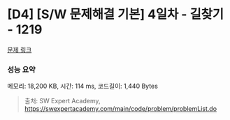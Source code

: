 # [D4] [S/W 문제해결 기본] 4일차 - 길찾기 - 1219 

[문제 링크](https://swexpertacademy.com/main/code/problem/problemDetail.do?contestProbId=AV14geLqABQCFAYD) 

### 성능 요약

메모리: 18,200 KB, 시간: 114 ms, 코드길이: 1,440 Bytes



> 출처: SW Expert Academy, https://swexpertacademy.com/main/code/problem/problemList.do